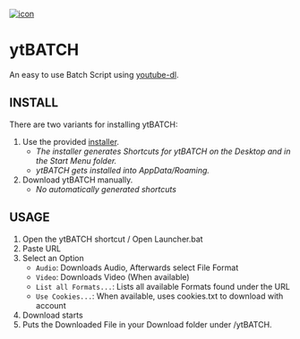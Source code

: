 [![icon](https://github.com/eppic/ytBATCH/blob/main/bin/256.ico)](https://github.com/eppic/ytBATCH)
# ytBATCH
An easy to use Batch Script using [youtube-dl](https://github.com/ytdl-org/youtube-dl).

## INSTALL
There are two variants for installing ytBATCH:  
1. Use the provided [installer](https://github.com/eppic/ytBATCH/blob/main/installer).  
   - *The installer generates Shortcuts for ytBATCH on the Desktop and in the Start Menu folder.*  
   - *ytBATCH gets installed into AppData/Roaming.*  
2. Download ytBATCH manually.  
   - *No automatically generated shortcuts*

## USAGE
1. Open the ytBATCH shortcut / Open Launcher.bat
2. Paste URL 
3. Select an Option
   - `Audio`: Downloads Audio, Afterwards select File Format
   - `Video`: Downloads Video (When available)
   - `List all Formats...`: Lists all available Formats found under the URL
   - `Use Cookies...`: When available, uses cookies.txt to download with account
4. Download starts
5. Puts the Downloaded File in your Download folder under /ytBATCH.

